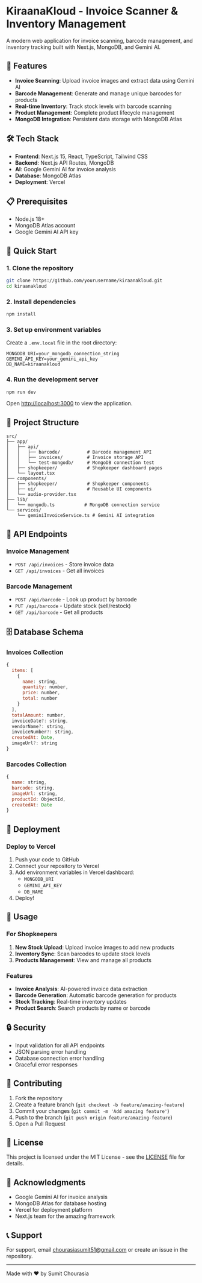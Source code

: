 # KiraanaKloud - Invoice Scanner & Inventory Management

A modern web application for invoice scanning, barcode management, and inventory tracking built with Next.js, MongoDB, and Gemini AI.

## 🚀 Features

- **Invoice Scanning**: Upload invoice images and extract data using Gemini AI
- **Barcode Management**: Generate and manage unique barcodes for products
- **Real-time Inventory**: Track stock levels with barcode scanning
- **Product Management**: Complete product lifecycle management
- **MongoDB Integration**: Persistent data storage with MongoDB Atlas

## 🛠️ Tech Stack

- **Frontend**: Next.js 15, React, TypeScript, Tailwind CSS
- **Backend**: Next.js API Routes, MongoDB
- **AI**: Google Gemini AI for invoice analysis
- **Database**: MongoDB Atlas
- **Deployment**: Vercel

## 📋 Prerequisites

- Node.js 18+ 
- MongoDB Atlas account
- Google Gemini AI API key

## 🚀 Quick Start

### 1. Clone the repository
```bash
git clone https://github.com/yourusername/kiraanakloud.git
cd kiraanakloud
```

### 2. Install dependencies
```bash
npm install
```

### 3. Set up environment variables
Create a `.env.local` file in the root directory:
```env
MONGODB_URI=your_mongodb_connection_string
GEMINI_API_KEY=your_gemini_api_key
DB_NAME=kiraanakloud
```

### 4. Run the development server
```bash
npm run dev
```

Open [http://localhost:3000](http://localhost:3000) to view the application.

## 📁 Project Structure

```
src/
├── app/
│   ├── api/
│   │   ├── barcode/          # Barcode management API
│   │   ├── invoices/         # Invoice storage API
│   │   └── test-mongodb/     # MongoDB connection test
│   ├── shopkeeper/           # Shopkeeper dashboard pages
│   └── layout.tsx
├── components/
│   ├── shopkeeper/           # Shopkeeper components
│   ├── ui/                   # Reusable UI components
│   └── audio-provider.tsx
├── lib/
│   └── mongodb.ts           # MongoDB connection service
└── services/
    └── geminiInvoiceService.ts # Gemini AI integration
```

## 🔧 API Endpoints

### Invoice Management
- `POST /api/invoices` - Store invoice data
- `GET /api/invoices` - Get all invoices

### Barcode Management
- `POST /api/barcode` - Look up product by barcode
- `PUT /api/barcode` - Update stock (sell/restock)
- `GET /api/barcode` - Get all products

## 🗄️ Database Schema

### Invoices Collection
```javascript
{
  items: [
    {
      name: string,
      quantity: number,
      price: number,
      total: number
    }
  ],
  totalAmount: number,
  invoiceDate?: string,
  vendorName?: string,
  invoiceNumber?: string,
  createdAt: Date,
  imageUrl?: string
}
```

### Barcodes Collection
```javascript
{
  name: string,
  barcode: string,
  imageUrl: string,
  productId: ObjectId,
  createdAt: Date
}
```

## 🚀 Deployment

### Deploy to Vercel

1. Push your code to GitHub
2. Connect your repository to Vercel
3. Add environment variables in Vercel dashboard:
   - `MONGODB_URI`
   - `GEMINI_API_KEY`
   - `DB_NAME`
4. Deploy!

## 📱 Usage

### For Shopkeepers

1. **New Stock Upload**: Upload invoice images to add new products
2. **Inventory Sync**: Scan barcodes to update stock levels
3. **Products Management**: View and manage all products

### Features

- **Invoice Analysis**: AI-powered invoice data extraction
- **Barcode Generation**: Automatic barcode generation for products
- **Stock Tracking**: Real-time inventory updates
- **Product Search**: Search products by name or barcode

## 🔒 Security

- Input validation for all API endpoints
- JSON parsing error handling
- Database connection error handling
- Graceful error responses

## 🤝 Contributing

1. Fork the repository
2. Create a feature branch (`git checkout -b feature/amazing-feature`)
3. Commit your changes (`git commit -m 'Add amazing feature'`)
4. Push to the branch (`git push origin feature/amazing-feature`)
5. Open a Pull Request

## 📄 License

This project is licensed under the MIT License - see the [LICENSE](LICENSE) file for details.

## 🙏 Acknowledgments

- Google Gemini AI for invoice analysis
- MongoDB Atlas for database hosting
- Vercel for deployment platform
- Next.js team for the amazing framework

## 📞 Support

For support, email chourasiasumit51@gmail.com or create an issue in the repository.

---

Made with ❤️ by Sumit Chourasia
